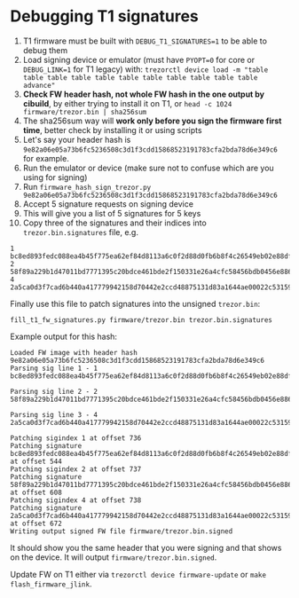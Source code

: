 # Debugging T1 signatures

1. T1 firmware must be built with `DEBUG_T1_SIGNATURES=1` to be able to debug them
1. Load signing device or emulator (must have `PYOPT=0` for core or `DEBUG_LINK=1` 
   for T1 legacy) with:
   `trezorctl device load -m "table table table table table table table table table table table advance"` 
1. **Check FW header hash, not whole FW hash in the one output by cibuild**, by either trying to 
   install it on T1, or `head -c 1024 firmware/trezor.bin | sha256sum`
1. The sha256sum way will **work only before you sign the firmware first time**,
   better check by installing it or using scripts
1. Let's say your header hash is `9e82a06e05a73b6fc5236508c3d1f3cdd15868523191783cfa2bda78d6e349c6`
   for example.
1. Run the emulator or device (make sure not to confuse which are you using for signing)
1. Run `firmware_hash_sign_trezor.py 9e82a06e05a73b6fc5236508c3d1f3cdd15868523191783cfa2bda78d6e349c6`
1. Accept 5 signature requests on signing device
1. This will give you a list of 5 signatures for 5 keys
1. Copy three of the signatures and their indices into `trezor.bin.signatures` file, e.g.

```
1 bc8ed893fedc088ea4b45f775ea62ef84d8113a6c0f2d88d0fb6b8f4c26549eb02e88dffa3c06517729ce5b41da3678d88ac4a7ce3b0ad05a1ee0507f7165dd3
2 58f89a229b1d47011bd7771395c20bdce461bde2f150331e26a4cfc58456bdb0456e886f1d558b47f80982ec80dff941028fb4b1ef05e79fa32b6298dbf0bc5f
4 2a5ca0d3f7cad6b440a417779942158d70442e2ccd48875131d83a1644ae00022c531590a605d2ad415d778afda8b8118b47e4c47442014be64e90fa09b3a4ab
```

Finally use this file to patch signatures into the unsigned `trezor.bin`:

    fill_t1_fw_signatures.py firmware/trezor.bin trezor.bin.signatures

Example output for this hash:

```
Loaded FW image with header hash 9e82a06e05a73b6fc5236508c3d1f3cdd15868523191783cfa2bda78d6e349c6
Parsing sig line 1 - 1 bc8ed893fedc088ea4b45f775ea62ef84d8113a6c0f2d88d0fb6b8f4c26549eb02e88dffa3c06517729ce5b41da3678d88ac4a7ce3b0ad05a1ee0507f7165dd3

Parsing sig line 2 - 2 58f89a229b1d47011bd7771395c20bdce461bde2f150331e26a4cfc58456bdb0456e886f1d558b47f80982ec80dff941028fb4b1ef05e79fa32b6298dbf0bc5f

Parsing sig line 3 - 4 2a5ca0d3f7cad6b440a417779942158d70442e2ccd48875131d83a1644ae00022c531590a605d2ad415d778afda8b8118b47e4c47442014be64e90fa09b3a4ab

Patching sigindex 1 at offset 736
Patching signature bc8ed893fedc088ea4b45f775ea62ef84d8113a6c0f2d88d0fb6b8f4c26549eb02e88dffa3c06517729ce5b41da3678d88ac4a7ce3b0ad05a1ee0507f7165dd3 at offset 544
Patching sigindex 2 at offset 737
Patching signature 58f89a229b1d47011bd7771395c20bdce461bde2f150331e26a4cfc58456bdb0456e886f1d558b47f80982ec80dff941028fb4b1ef05e79fa32b6298dbf0bc5f at offset 608
Patching sigindex 4 at offset 738
Patching signature 2a5ca0d3f7cad6b440a417779942158d70442e2ccd48875131d83a1644ae00022c531590a605d2ad415d778afda8b8118b47e4c47442014be64e90fa09b3a4ab at offset 672
Writing output signed FW file firmware/trezor.bin.signed
```

It should show you the same header that you were signing and that shows on
the device. It will output `firmware/trezor.bin.signed`.

Update FW on T1 either via `trezorctl device firmware-update` or 
`make flash_firmware_jlink`.
